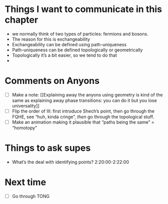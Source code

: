 # Things I want to communicate in this chapter
- we normally think of two types of particles: fermions and bosons. 
- The reason for this is exchangeability
- Exchangeability can be defined using path-uniqueness
- Path-uniqueness can be defined topologically or geometrically
- Topologically it’s a bit easier, so we tend to do that
- 

# Comments on Anyons

- [ ] Make a note: [[Explaining away the anyons using geometry is kind of the same as explaining away phase transitions: you can do it but you lose universality]]
- [ ] Flip the order of III: first introduce Shech’s point, then go through the FQHE, see “huh, kinda cringe”, *then* go through the topological stuff.
- [ ] Make an animation making it plausible that “paths being the same” = “homotopy”

# Things to ask supes
- What’s the deal with identifying points? 2:20:00-2:22:00


# Next time

- [ ] Go through TONG